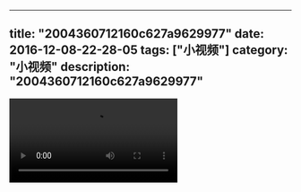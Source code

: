 
---
title: "2004360712160c627a9629977"
date: 2016-12-08-22-28-05
tags: ["小视频"]
category: "小视频"
description: "2004360712160c627a9629977"
---
<video src="http://ohtsqip0g.bkt.clouddn.com/2004360712160c627a9629977.mp4" controls="controls"></video>
